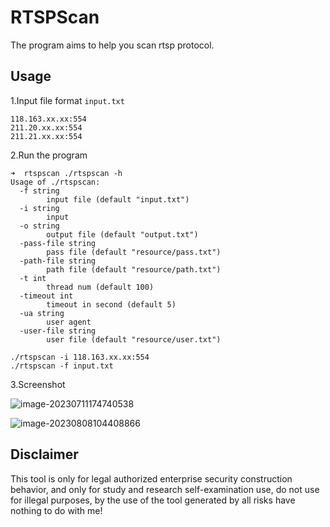 # RTSPScan

The program aims to help you scan rtsp protocol.

## Usage

1.Input file format  `input.txt`

```
118.163.xx.xx:554
211.20.xx.xx:554
211.21.xx.xx:554
```

2.Run the program

```
➜  rtspscan ./rtspscan -h
Usage of ./rtspscan:
  -f string
        input file (default "input.txt")
  -i string
        input
  -o string
        output file (default "output.txt")
  -pass-file string
        pass file (default "resource/pass.txt")
  -path-file string
        path file (default "resource/path.txt")
  -t int
        thread num (default 100)
  -timeout int
        timeout in second (default 5)
  -ua string
        user agent
  -user-file string
        user file (default "resource/user.txt")
```

```
./rtspscan -i 118.163.xx.xx:554
./rtspscan -f input.txt
```

3.Screenshot

![image-20230711174740538](https://nnotes.oss-cn-hangzhou.aliyuncs.com/notes/image-20230711174740538.png)

![image-20230808104408866](https://nnotes.oss-cn-hangzhou.aliyuncs.com/notes/image-20230808104408866.png)


## Disclaimer

This tool is only for legal authorized enterprise security construction behavior, and only for study and research self-examination use, do not use for illegal purposes, by the use of the tool generated by all risks have nothing to do with me!
